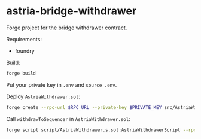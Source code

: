 # astria-bridge-withdrawer

Forge project for the bridge withdrawer contract.

Requirements:

- foundry

Build:

```sh
forge build
```

Put your private key in `.env` and `source .env`.

Deploy `AstriaWithdrawer.sol`:

```sh
forge create --rpc-url $RPC_URL --private-key $PRIVATE_KEY src/AstriaWithdrawer.sol:AstriaWithdrawer
```

Call `withdrawToSequencer` in `AstriaWithdrawer.sol`:
```sh
forge script script/AstriaWithdrawer.s.sol:AstriaWithdrawerScript --rpc-url $RPC_URL --broadcast --sig "withdrawToSequencer()" -vvvv
```
